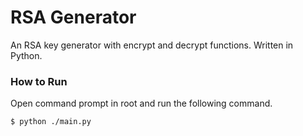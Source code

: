 # RSA Generator

An RSA key generator with encrypt and decrypt functions. Written in Python.

### How to Run

Open command prompt in root and run the following command.

```sh
$ python ./main.py
```
